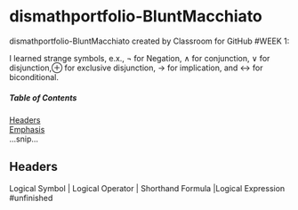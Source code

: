 # dismathportfolio-BluntMacchiato
dismathportfolio-BluntMacchiato created by Classroom for GitHub
#WEEK 1:

I learned strange symbols, e.x., ¬ for Negation, ∧ for conjunction, ∨ for disjunction,⊕ for exclusive disjunction, → for implication, and ↔ for biconditional.
##### Table of Contents  
[Headers](#headers)  
[Emphasis](#emphasis)  
...snip...    
<a name="headers"/>
## Headers


Logical Symbol |	Logical Operator |	Shorthand	Formula |Logical Expression
#unfinished 
